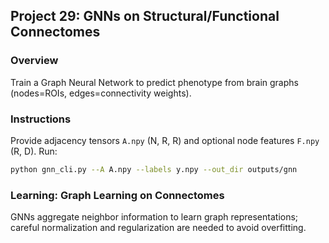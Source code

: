 ## Project 29: GNNs on Structural/Functional Connectomes

### Overview
Train a Graph Neural Network to predict phenotype from brain graphs (nodes=ROIs, edges=connectivity weights).

### Instructions
Provide adjacency tensors `A.npy` (N, R, R) and optional node features `F.npy` (R, D). Run:
```bash
python gnn_cli.py --A A.npy --labels y.npy --out_dir outputs/gnn
```

### Learning: Graph Learning on Connectomes
GNNs aggregate neighbor information to learn graph representations; careful normalization and regularization are needed to avoid overfitting.

